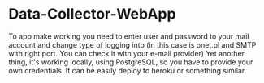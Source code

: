 # Data-Collector-WebApp

To app make working you need to enter user and password to your mail account and change type of logging into (in this case is onet.pl and SMTP with right port. You can check it with your e-mail provider)
Yet another thing, it's working locally, using PostgreSQL, so you have to provide your own credentials.
It can be easily deploy to heroku or something similar.
